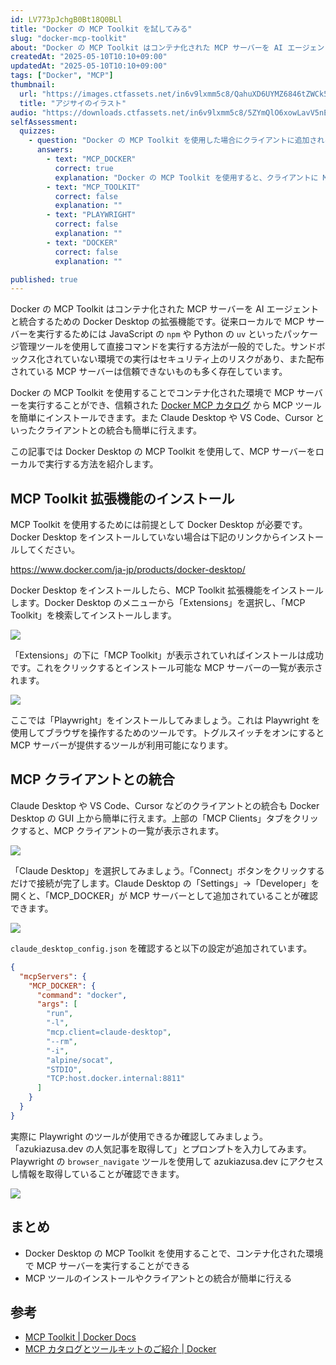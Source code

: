 ```yaml
---
id: LV773pJchgB0Bt18Q0BLl
title: "Docker の MCP Toolkit を試してみる"
slug: "docker-mcp-toolkit"
about: "Docker の MCP Toolkit はコンテナ化された MCP サーバーを AI エージェントと統合するための Docker Desktop の拡張機能です。コンテナ化された環境で MCP サーバーを実行することができ、信頼された Docker MCP カタログから MCP ツールを簡単にインストールできる点が特徴です。"
createdAt: "2025-05-10T10:10+09:00"
updatedAt: "2025-05-10T10:10+09:00"
tags: ["Docker", "MCP"]
thumbnail:
  url: "https://images.ctfassets.net/in6v9lxmm5c8/QahuXD6UYMZ6846tZWCk5/9649462058c020fc385e99b95e5c686d/flower_ajisai_illust_3204.png"
  title: "アジサイのイラスト"
audio: "https://downloads.ctfassets.net/in6v9lxmm5c8/5ZYmQlO6xowLavV5nENDS7/6ddec432ffc9e2e52c735654e4bb877e/Docker_MCP_Toolkit_%E5%85%A5%E9%96%80.wav"
selfAssessment:
  quizzes:
    - question: "Docker の MCP Toolkit を使用した場合にクライアントに追加される設定は何ですか？"
      answers:
        - text: "MCP_DOCKER"
          correct: true
          explanation: "Docker の MCP Toolkit を使用すると、クライアントに MCP_DOCKER という設定が追加されます。"
        - text: "MCP_TOOLKIT"
          correct: false
          explanation: ""
        - text: "PLAYWRIGHT"
          correct: false
          explanation: ""
        - text: "DOCKER"
          correct: false
          explanation: ""

published: true
---
```


Docker の MCP Toolkit はコンテナ化された MCP サーバーを AI エージェントと統合するための Docker Desktop の拡張機能です。従来ローカルで MCP サーバーを実行するためには JavaScript の `npm` や Python の `uv` といったパッケージ管理ツールを使用して直接コマンドを実行する方法が一般的でした。サンドボックス化されていない環境での実行はセキュリティ上のリスクがあり、また配布されている MCP サーバーは信頼できないものも多く存在しています。

Docker の MCP Toolkit を使用することでコンテナ化された環境で MCP サーバーを実行することができ、信頼された [Docker MCP カタログ](https://hub.docker.com/catalogs/mcp) から MCP ツールを簡単にインストールできます。また Claude Desktop や VS Code、Cursor といったクライアントとの統合も簡単に行えます。

この記事では Docker Desktop の MCP Toolkit を使用して、MCP サーバーをローカルで実行する方法を紹介します。

## MCP Toolkit 拡張機能のインストール

MCP Toolkit を使用するためには前提として Docker Desktop が必要です。Docker Desktop をインストールしていない場合は下記のリンクからインストールしてください。

https://www.docker.com/ja-jp/products/docker-desktop/

Docker Desktop をインストールしたら、MCP Toolkit 拡張機能をインストールします。Docker Desktop のメニューから「Extensions」を選択し、「MCP Toolkit」を検索してインストールします。

![](https://images.ctfassets.net/in6v9lxmm5c8/6FYTJ7wPhlHpDlLPVbBnOx/67d96ae7a8bf474ac5dc2c23ede879fa/%E3%82%B9%E3%82%AF%E3%83%AA%E3%83%BC%E3%83%B3%E3%82%B7%E3%83%A7%E3%83%83%E3%83%88_2025-05-10_10.57.21.png)

「Extensions」の下に「MCP Toolkit」が表示されていればインストールは成功です。これをクリックするとインストール可能な MCP サーバーの一覧が表示されます。

![](https://images.ctfassets.net/in6v9lxmm5c8/7j9nEZ0Lvcf2Sl4n0eGk6W/410db81114bda854652dd9fa4cd7a420/%E3%82%B9%E3%82%AF%E3%83%AA%E3%83%BC%E3%83%B3%E3%82%B7%E3%83%A7%E3%83%83%E3%83%88_2025-05-10_10.59.58.png)

ここでは「Playwright」をインストールしてみましょう。これは Playwright を使用してブラウザを操作するためのツールです。トグルスイッチをオンにすると MCP サーバーが提供するツールが利用可能になります。

## MCP クライアントとの統合

Claude Desktop や VS Code、Cursor などのクライアントとの統合も Docker Desktop の GUI 上から簡単に行えます。上部の「MCP Clients」タブをクリックすると、MCP クライアントの一覧が表示されます。

![](https://images.ctfassets.net/in6v9lxmm5c8/1gvVZ3RFLFMmGbKHLJFHKl/51368cf485b8431170d32ecd0613972a/%E3%82%B9%E3%82%AF%E3%83%AA%E3%83%BC%E3%83%B3%E3%82%B7%E3%83%A7%E3%83%83%E3%83%88_2025-05-10_11.04.54.png)

「Claude Desktop」を選択してみましょう。「Connect」ボタンをクリックするだけで接続が完了します。Claude Desktop の「Settings」→「Developer」を開くと、「MCP_DOCKER」が MCP サーバーとして追加されていることが確認できます。

![](https://images.ctfassets.net/in6v9lxmm5c8/4ekYzO6D3jInUYq45odgsb/c1fb2b7bd91aaee6226fbd0c966ed93f/%E3%82%B9%E3%82%AF%E3%83%AA%E3%83%BC%E3%83%B3%E3%82%B7%E3%83%A7%E3%83%83%E3%83%88_2025-05-10_11.14.45.png)

`claude_desktop_config.json` を確認すると以下の設定が追加されています。

```json
{
  "mcpServers": {
    "MCP_DOCKER": {
      "command": "docker",
      "args": [
        "run",
        "-l",
        "mcp.client=claude-desktop",
        "--rm",
        "-i",
        "alpine/socat",
        "STDIO",
        "TCP:host.docker.internal:8811"
      ]
    }
  }
}
```

実際に Playwright のツールが使用できるか確認してみましょう。「azukiazusa.dev の人気記事を取得して」とプロンプトを入力してみます。Playwright の `browser_navigate` ツールを使用して azukiazusa.dev にアクセスし情報を取得していることが確認できます。

![](https://images.ctfassets.net/in6v9lxmm5c8/6r4kA11Pt7Ckxrmns1D6gk/fffc75eaa89f59fbbc03bd62b023435e/%E3%82%B9%E3%82%AF%E3%83%AA%E3%83%BC%E3%83%B3%E3%82%B7%E3%83%A7%E3%83%83%E3%83%88_2025-05-10_11.18.59.png)

## まとめ

- Docker Desktop の MCP Toolkit を使用することで、コンテナ化された環境で MCP サーバーを実行することができる
- MCP ツールのインストールやクライアントとの統合が簡単に行える

## 参考

- [MCP Toolkit | Docker Docs](https://docs.docker.com/ai/mcp-catalog-and-toolkit/toolkit/)
- [MCP カタログとツールキットのご紹介 | Docker](https://www.docker.com/ja-jp/blog/introducing-docker-mcp-catalog-and-toolkit/)
